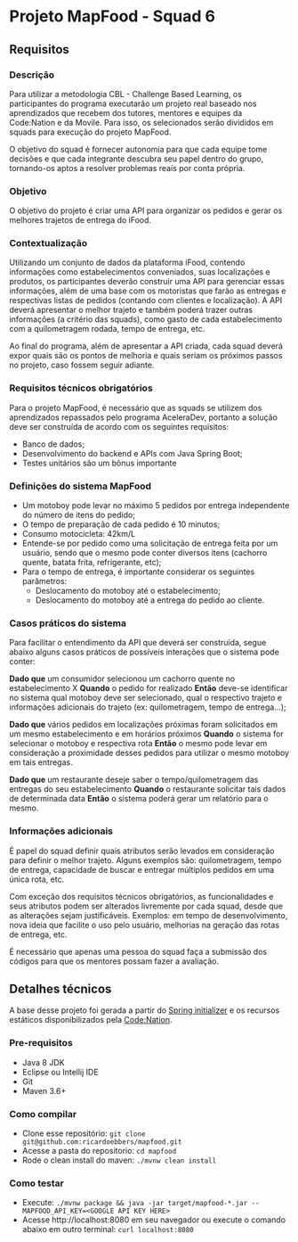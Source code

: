 # Projeto MapFood - Squad 6

## Requisitos

### Descrição

Para utilizar a metodologia CBL - Challenge Based Learning, os participantes do programa
executarão um projeto real baseado nos aprendizados que recebem dos tutores, mentores e equipes
da Code:Nation e da Movile. Para isso, os selecionados serão divididos em squads para execução do
 projeto MapFood.

O objetivo do squad é fornecer autonomia para que cada equipe tome decisões e que cada integrante
 descubra seu papel dentro do grupo, tornando-os aptos a resolver problemas reais por conta própria.

### Objetivo

O objetivo do projeto é criar uma API para organizar os pedidos e gerar os melhores trajetos de
entrega do iFood.

### Contextualização

Utilizando um conjunto de dados da plataforma iFood, contendo informações como estabelecimentos
conveniados, suas localizações e produtos, os participantes deverão construir uma API para
gerenciar essas informações, além de uma base com os motoristas que farão as entregas e
respectivas listas de pedidos (contando com clientes e localização). A API deverá apresentar o
melhor trajeto e também poderá trazer outras informações (a critério das squads), como gasto de
cada estabelecimento com a quilometragem rodada, tempo de entrega, etc.

Ao final do programa, além de apresentar a API criada, cada squad deverá expor quais são os
pontos de melhoria e quais seriam os próximos passos no projeto, caso fossem seguir adiante.


### Requisitos técnicos obrigatórios

Para o projeto MapFood, é necessário que as squads se utilizem dos aprendizados repassados pelo
programa AceleraDev, portanto a solução deve ser construída de acordo com os seguintes requisitos:

- Banco de dados;
- Desenvolvimento do backend e APIs com Java Spring Boot;
- Testes unitários são um bônus importante

### Definições do sistema MapFood

- Um motoboy pode levar no máximo 5 pedidos por entrega independente do número de itens do pedido;
- O tempo de preparação de cada pedido é 10 minutos;
- Consumo motocicleta: 42km/L
- Entende-se por pedido como uma solicitação de entrega feita por um usuário, sendo que o mesmo
pode conter diversos itens (cachorro quente, batata frita, refrigerante, etc);
- Para o tempo de entrega, é importante considerar os seguintes parâmetros:
	- Deslocamento do motoboy até o estabelecimento;
	- Deslocamento do motoboy até a entrega do pedido ao cliente.

### Casos práticos do sistema

Para facilitar o entendimento da API que deverá ser construída, segue abaixo alguns casos
práticos de possíveis interações que o sistema pode conter:

**Dado que** um consumidor selecionou um cachorro quente no estabelecimento X
**Quando** o pedido for realizado
**Então** deve-se identificar no sistema qual motoboy deve ser selecionado, qual o respectivo
trajeto e informações adicionais do trajeto (ex: quilometragem, tempo de entrega…);

**Dado que** vários pedidos em localizações próximas foram solicitados em um mesmo
estabelecimento e em horários próximos
**Quando** o sistema for selecionar o motoboy e respectiva rota
**Então** o mesmo pode levar em consideração a proximidade desses pedidos para utilizar o mesmo
motoboy em tais entregas.

**Dado que** um restaurante deseje saber o tempo/quilometragem das entregas do seu estabelecimento
**Quando** o restaurante solicitar tais dados de determinada data
**Então** o sistema poderá gerar um relatório para o mesmo.

### Informações adicionais

É papel do squad definir quais atributos serão levados em consideração para definir o melhor
trajeto. Alguns exemplos são: quilometragem, tempo de entrega, capacidade de buscar e entregar
múltiplos pedidos em uma única rota, etc.

Com exceção dos requisitos técnicos obrigatórios, as funcionalidades e seus atributos podem ser
alterados livremente por cada squad, desde que as alterações sejam justificáveis. Exemplos: em
tempo de desenvolvimento, nova ideia que facilite o uso pelo usuário, melhorias na geração das
rotas de entrega, etc.

É necessário que apenas uma pessoa do squad faça a submissão dos códigos para que os mentores
possam fazer a avaliação.

## Detalhes técnicos

A base desse projeto foi gerada a partir do [Spring initializer](https://start.spring.io/) e os
recursos estáticos disponibilizados pela [Code:Nation](https://www.codenation.com.br/).

### Pre-requisitos

- Java 8 JDK
- Eclipse ou Intellij IDE
- Git
- Maven 3.6+

### Como compilar

- Clone esse repositório:
```git clone git@github.com:ricardoebbers/mapfood.git```
- Acesse a pasta do repositorio:
```cd mapfood```
- Rode o clean install do maven:
```./mvnw clean install```

### Como testar

- Execute:
```./mvnw package && java -jar target/mapfood-*.jar --MAPFOOD_API_KEY=<GOOGLE API KEY HERE>```
- Acesse http://localhost:8080 em seu navegador ou execute o comando abaixo em outro terminal:
```curl localhost:8080```
